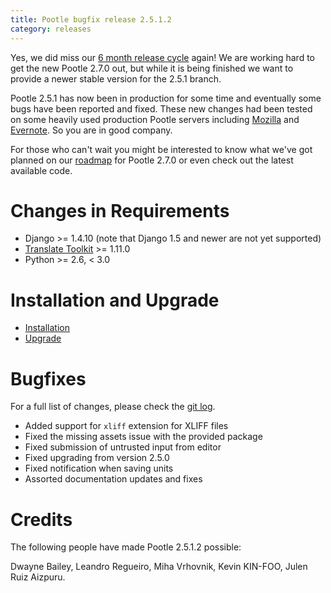 ```yaml
---
title: Pootle bugfix release 2.5.1.2
category: releases
---
```


Yes, we did miss our [6 month release
cycle](http://docs.translatehouse.org/projects/pootle/en/latest/developers/release.html#principles)
again! We are working hard to get the new Pootle 2.7.0 out, but while it is
being finished we want to provide a newer stable version for the 2.5.1 branch.

Pootle 2.5.1 has now been in production for some time and eventually some bugs
have been reported and fixed. These new changes had been tested on some heavily
used production Pootle servers including [Mozilla](http://mozilla.locamotion.org/)
and [Evernote](http://translate.evernote.com/pootle/). So you are in good
company.

For those who can't wait you might be interested to know what we've got planned
on our
[roadmap](http://docs.translatehouse.org/projects/pootle/en/latest/developers/roadmap.html)
for Pootle 2.7.0 or even check out the latest available code.


Changes in Requirements
=======================

- Django >= 1.4.10 (note that Django 1.5 and newer are not yet supported)
- [Translate Toolkit](http://toolkit.translatehouse.org/download.html) >= 1.11.0
- Python >= 2.6, < 3.0


Installation and Upgrade
========================

- [Installation](http://docs.translatehouse.org/projects/pootle/en/stable-2.5.1/server/installation.html)
- [Upgrade](http://docs.translatehouse.org/projects/pootle/en/stable-2.5.1/server/upgrading.html)


Bugfixes
========

For a full list of changes, please check the [git log](https://github.com/translate/pootle/compare/2.5.1...2.5.1.2).

- Added support for `xliff` extension for XLIFF files
- Fixed the missing assets issue with the provided package
- Fixed submission of untrusted input from editor
- Fixed upgrading from version 2.5.0
- Fixed notification when saving units
- Assorted documentation updates and fixes


Credits
=======
The following people have made Pootle 2.5.1.2 possible:

Dwayne Bailey, Leandro Regueiro, Miha Vrhovnik, Kevin KIN-FOO, Julen Ruiz
Aizpuru.
